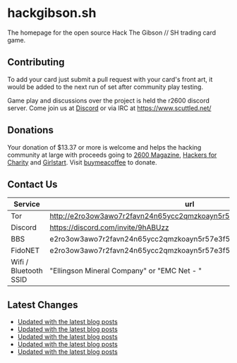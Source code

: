 # hackgibson.sh
The homepage for the open source Hack The Gibson // SH trading card game.


## Contributing

To add your card just submit a pull request with your card's front art, it would be added to the next run of set after community play testing.

Game play and discussions over the project is held the r2600 discord server. Come join us at [Discord](https://discord.com/invite/9hABUzz) or via IRC at https://www.scuttled.net/


## Donations

Your donation of $13.37 or more is welcome and helps the hacking community at large with proceeds going to [2600 Magazine](https://2600.com/), [Hackers for Charity](https://hackersforcharity.org) and [Girlstart](https://girlstart.org).  Visit [buymeacoffee](https://www.buymeacoffee.com/hackgibson.sh) to donate.


## Contact Us

Service | url
-|-
Tor | http://e2ro3ow3awo7r2favn24n65ycc2qmzkoayn5r57e3f56nvjwdcgg32ad.onion
Discord | https://discord.com/invite/9hABUzz
BBS | e2ro3ow3awo7r2favn24n65ycc2qmzkoayn5r57e3f56nvjwdcgg32ad.onion:23
FidoNET | e2ro3ow3awo7r2favn24n65ycc2qmzkoayn5r57e3f56nvjwdcgg32ad.onion:24554
Wifi / Bluetooth SSID | "Ellingson Mineral Company" or "EMC Net - <fidonet address>"

## Latest Changes
<!-- BLOG-POST-LIST:START -->
- [Updated with the latest blog posts](https://github.com/DFW2600/hackgibson.sh/commit/548c36852c8b1f11d21b8405eff9c209464c769a)
- [Updated with the latest blog posts](https://github.com/DFW2600/hackgibson.sh/commit/c34ed48c369dfd681fb4a542bd059673e8196db1)
- [Updated with the latest blog posts](https://github.com/DFW2600/hackgibson.sh/commit/b8c88735cf6d6f230921a9bd74a13814869036aa)
- [Updated with the latest blog posts](https://github.com/DFW2600/hackgibson.sh/commit/cecba2b2f38e57eab6c54c1b42efd08d9fe3fd73)
- [Updated with the latest blog posts](https://github.com/DFW2600/hackgibson.sh/commit/60afdd635ed0b58a6c4a835425b39ca7ff4e55fb)
<!-- BLOG-POST-LIST:END -->
